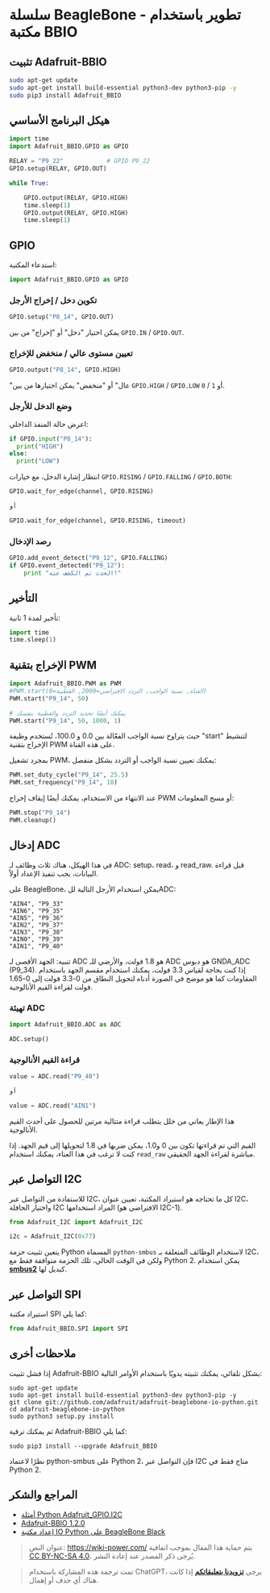 # سلسلة BeagleBone - تطوير باستخدام مكتبة BBIO

## تثبيت Adafruit-BBIO

```bash
sudo apt-get update
sudo apt-get install build-essential python3-dev python3-pip -y
sudo pip3 install Adafruit_BBIO
```

## هيكل البرنامج الأساسي

```python
import time
import Adafruit_BBIO.GPIO as GPIO

RELAY = "P9_22"            # GPIO P9_22
GPIO.setup(RELAY, GPIO.OUT)

while True:

    GPIO.output(RELAY, GPIO.HIGH)
    time.sleep(1)
    GPIO.output(RELAY, GPIO.HIGH)
    time.sleep(1)
```

## GPIO

استدعاء المكتبة:

```python
import Adafruit_BBIO.GPIO as GPIO
```

### تكوين دخل / إخراج الأرجل

```python
GPIO.setup("P8_14", GPIO.OUT)
```

يمكن اختيار "دخل" أو "إخراج" من بين `GPIO.IN` / `GPIO.OUT`.

### تعيين مستوى عالي / منخفض للإخراج

```python
GPIO.output("P8_14", GPIO.HIGH)
```

"عال" أو "منخفض" يمكن اختيارها من بين `GPIO.HIGH` / `GPIO.LOW` أو `1` / `0`.

### وضع الدخل للأرجل

اعرض حالة المنفذ الداخلي:

```python
if GPIO.input("P8_14"):
  print("HIGH")
else:
  print("LOW")
```

انتظار إشارة الدخل، مع خيارات `GPIO.RISING` / `GPIO.FALLING` / `GPIO.BOTH`:

```python
GPIO.wait_for_edge(channel, GPIO.RISING)

أو

GPIO.wait_for_edge(channel, GPIO.RISING, timeout)
```

### رصد الإدخال

```python
GPIO.add_event_detect("P9_12", GPIO.FALLING)
if GPIO.event_detected("P9_12"):
    print "الحدث تم الكشف عنه!"
```

## التأخير

تأخير لمدة 1 ثانية:

```python
import time
time.sleep(1)
```

## الإخراج بتقنية PWM

```python
import Adafruit_BBIO.PWM as PWM
#PWM.start(القناة, نسبة الواجب, التردد الافتراضي=2000, القطبية=0)
PWM.start("P9_14", 50)

# يمكنك أيضًا تحديد التردد والقطبية بنفسك
PWM.start("P9_14", 50, 1000, 1)
```

حيث يتراوح نسبة الواجب الفعّالة بين 0.0 و 100.0، تُستخدم وظيفة "start" لتنشيط الإخراج بتقنية PWM على هذه القناة.

بمجرد تشغيل PWM، يمكنك تعيين نسبة الواجب أو التردد بشكل منفصل:

```python
PWM.set_duty_cycle("P9_14", 25.5)
PWM.set_frequency("P9_14", 10)
```

عند الانتهاء من الاستخدام، يمكنك أيضًا إيقاف إخراج PWM أو مسح المعلومات:

```python
PWM.stop("P9_14")
PWM.cleanup()
```

## إدخال ADC

في هذا الهيكل، هناك ثلاث وظائف لـ ADC: setup، read، و read_raw. قبل قراءة البيانات، يجب تنفيذ الإعداد أولاً.

على BeagleBone، يمكن استخدام الأرجل التالية للADC:

```
"AIN4", "P9_33"
"AIN6", "P9_35"
"AIN5", "P9_36"
"AIN2", "P9_37"
"AIN3", "P9_38"
"AIN0", "P9_39"
"AIN1", "P9_40"
```



تنبيه: الجهد الأقصى لـ ADC هو 1.8 فولت، والأرضي للـ ADC هو دبوس GNDA_ADC (P9_34). إذا كنت بحاجة لقياس 3.3 فولت، يمكنك استخدام مقسم الجهد باستخدام المقاومات كما هو موضح في الصورة أدناه لتحويل النطاق من 0-3.3 فولت إلى 0-1.65 فولت لقراءة القيم الأنالوجية.

### تهيئة ADC

```python
import Adafruit_BBIO.ADC as ADC

ADC.setup()
```

### قراءة القيم الأنالوجية

```python
value = ADC.read("P9_40")

أو

value = ADC.read("AIN1")
```

هذا الإطار يعاني من خلل يتطلب قراءة متتالية مرتين للحصول على أحدث القيم الأنالوجية.

القيم التي تم قراءتها تكون بين 0 و1.0، يمكن ضربها في 1.8 لتحويلها إلى قيم الجهد. إذا كنت لا ترغب في هذا العناء، يمكنك استخدام `read_raw` مباشرة لقراءة الجهد الحقيقي.

## التواصل عبر I2C

للاستفادة من التواصل عبر I2C، كل ما تحتاجه هو استيراد المكتبة، تعيين عنوان I2C، واختيار الحافلة I2C المراد استخدامها (الافتراضي هو I2C-1).

```python
from Adafruit_I2C import Adafruit_I2C

i2c = Adafruit_I2C(0x77)
```

يتعين تثبيت حزمة Python المسماة `python-smbus` لاستخدام الوظائف المتعلقة بـ I2C، ولكن في الوقت الحالي، تلك الحزمة متوافقة فقط مع Python 2. يمكن استخدام [**smbus2**](https://pypi.org/project/smbus2/) كبديل لها.

## التواصل عبر SPI

استيراد مكتبة SPI كما يلي:

```python
from Adafruit_BBIO.SPI import SPI
```

## ملاحظات أخرى

إذا فشل تثبيت Adafruit-BBIO بشكل تلقائي، يمكنك تثبيته يدويًا باستخدام الأوامر التالية:

```
sudo apt-get update
sudo apt-get install build-essential python3-dev python3-pip -y
git clone git://github.com/adafruit/adafruit-beaglebone-io-python.git
cd adafruit-beaglebone-io-python
sudo python3 setup.py install
```

ثم يمكنك ترقية Adafruit-BBIO كما يلي:

```
sudo pip3 install --upgrade Adafruit_BBIO
```

نظرًا لاعتماد python-smbus على Python 2، فإن التواصل عبر I2C متاح فقط في Python 2.

## المراجع والشكر

- [أمثلة Python Adafruit_GPIO.I2C](https://www.programcreek.com/python/example/92524/Adafruit_GPIO.I2C)
- [Adafruit-BBIO 1.2.0](https://pypi.org/project/Adafruit-BBIO/#description)
- [إعداد مكتبة IO Python على BeagleBone Black](https://learn.adafruit.com/setting-up-io-python-library-on-beaglebone-black)

> عنوان النص: <https://wiki-power.com/>
> يتم حماية هذا المقال بموجب اتفاقية [CC BY-NC-SA 4.0](https://creativecommons.org/licenses/by/4.0/deed.zh)، يُرجى ذكر المصدر عند إعادة النشر.

> تمت ترجمة هذه المشاركة باستخدام ChatGPT، يرجى [**تزويدنا بتعليقاتكم**](https://github.com/linyuxuanlin/Wiki_MkDocs/issues/new) إذا كانت هناك أي حذف أو إهمال.